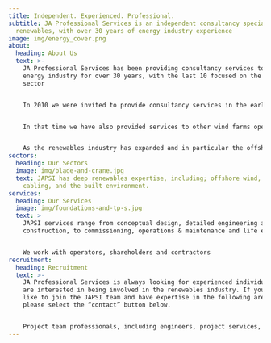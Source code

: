 ```yaml
---
title: Independent. Experienced. Professional.
subtitle: JA Professional Services is an independent consultancy specialising in
  renewables, with over 30 years of energy industry experience
image: img/energy_cover.png
about:
  heading: About Us
  text: >-
    JA Professional Services has been providing consultancy services to the
    energy industry for over 30 years, with the last 10 focused on the renewable
    sector  


    In 2010 we were invited to provide consultancy services in the early stages of what was to become the world’s largest wind farm, something that we continue to be involved with during the Operations & Maintenance phase.


    In that time we have also provided services to other wind farms operators and shareholders, ranging from early stage planning through to O&M support.


    As the renewables industry has expanded and in particular the offshore wind industry has developed worldwide, we have become involved in multinational projects for international clients.
sectors:
  heading: Our Sectors
  image: img/blade-and-crane.jpg
  text: JAPSI has deep renewables expertise, including; offshore wind, subsea
    cabling, and the built environment.
services:
  heading: Our Services
  image: img/foundations-and-tp-s.jpg
  text: >
    JAPSI services range from conceptual design, detailed engineering and
    construction, to commissioning, operations & maintenance and life extension


    We work with operators, shareholders and contractors
recruitment:
  heading: Recruitment
  text: >-
    JA Professional Services is always looking for experienced individuals who
    are interested in being involved in the renewables industry. If you would
    like to join the JAPSI team and have expertise in the following areas,
    please select the “contact” button below.


    Project team professionals, including engineers, project services, offshore representatives, package managers and contract engineers & administrators.
---
```

